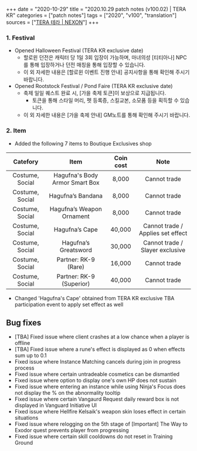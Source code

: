 +++
date = "2020-10-29"
title = "2020.10.29 patch notes (v100.02) | TERA KR"
categories = ["patch notes"]
tags = ["2020", "v100", "translation"]
sources = ["[TERA 테라 | NEXON](http://tera.nexon.com/news/update/view.aspx?n4articlesn=454)"]
+++

### 1. Festival
- Opened Halloween Festival (TERA KR exclusive date)
  - 할로윈 던전은 캐릭터 당 1일 3회 입장이 가능하며, 마녀의성 [티티아나] NPC를 통해 입장하거나 던전 매칭을 통해 입장할 수 있습니다.
  - 이 외 자세한 내용은 [할로윈 이벤트 진행 안내] 공지사항을 통해 확인해 주시기 바랍니다.
- Opened Rootstock Festival / Pond Faire (TERA KR exclusive date)
  - 축제 일일 퀘스트 완료 시, [가을 축제 토큰]이 보상으로 지급됩니다.
    - 토큰을 통해 스타일 머리, 펫 등록증, 스킬교본, 소모품 등을 획득할 수 있습니다.
  - 이 외 자세한 내용은 [가을 축제 안내] GM노트를 통해 확인해 주시기 바랍니다.

### 2. Item
- Added the following 7 items to Boutique Exclusives shop

| Catefory | Item | Coin cost | Note |
| :-: | :-: | :-: | :-: |
| Costume, Social | Hagufna's Body Armor Smart Box | 8,000 | Cannot trade |
| Costume, Social | Hagufna’s Bandana | 8,000 | Cannot trade |
| Costume, Social | Hagufna’s Weapon Ornament | 8,000 | Cannot trade |
| Costume, Social | Hagufna’s Cape | 40,000 | Cannot trade / Applies set effect |
| Costume, Social | Hagufna’s Greatsword | 30,000 | Cannot trade / Slayer exclusive |
| Costume, Social | Partner: RK-9 (Rare) | 16,000 | Cannot trade |
| Costume, Social | Partner: RK-9 (Superior) | 40,000 | Cannot trade |

- Changed 'Hagufna's Cape' obtained from TERA KR exclusive TBA participation event to apply set effect as well

## Bug fixes

- [TBA] Fixed issue where client crashes at a low chance when a player is offline
- [TBA] Fixed issue where a rune's effect is displayed as 0 when effects sum up to 0.1
- Fixed issue where Instance Matching cancels during join in progress process
- Fixed issue where certain untradeable cosmetics can be dismantled
- Fixed issue where option to display one's own HP does not sustain
- Fixed issue where entering an instance while using Ninja's Focus does not display the % on the abnormality tooltip
- Fixed issue where certain Vangaurd Request daily reward box is not displayed in Vanguard Initiative UI
- Fixed issue where Hellfire Kelsaik's weapon skin loses effect in certain situations
- Fixed issue where relogging on the 5th stage of [Important] The Way to Exodor quest prevents player from progressing
- Fixed issue where certain skill cooldowns do not reset in Training Ground
